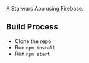A Starwars App using Firebase.

## Build Process

- Clone the repo
- Run `npm install`
- Run `npm start`
